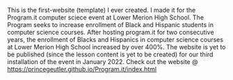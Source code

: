 This is the first-website (template) I ever created. I made it for the Program.it computer sciece event at Lower Merion High School. The Program seeks to increase enrollment of Black and Hispanic students in computer science courses. After hosting program.it for two consecutive years, the enrollment of Blacks and Hispanics in computer science courses at Lower Merion High School increased by over 400%. The website is yet to be published (since the lesson content is yet to be created) for our third installation of the event in January 2022. Check out the website @ https://princegeutler.github.io/Program.it/index.html
